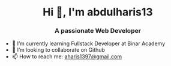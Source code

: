 <h1 align="center">Hi 👋, I'm abdulharis13</h1>
<h3 align="center">A passionate Web Developer</h3>


- 🌱 I’m currently learning Fullstack Developer at Binar Academy
- 👯 I’m looking to collaborate on Github
- 📫 How to reach me: aharis1397@gmail.com

